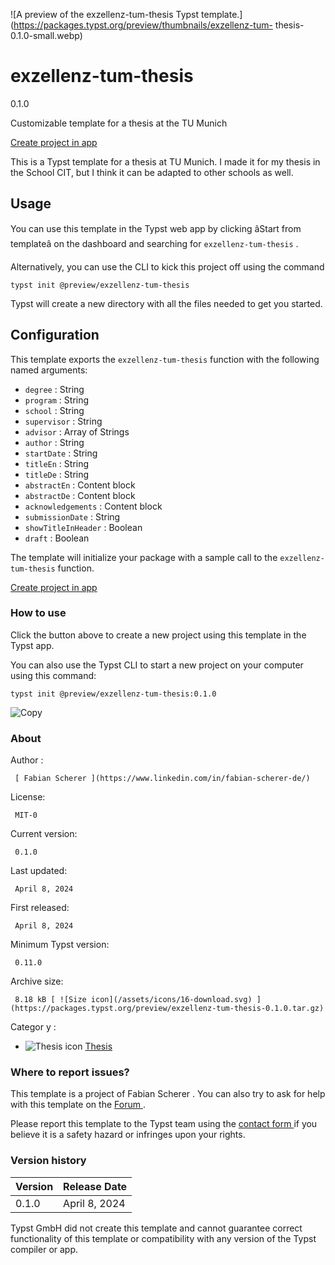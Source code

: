 ![A preview of the exzellenz-tum-thesis Typst
template.](https://packages.typst.org/preview/thumbnails/exzellenz-tum-
thesis-0.1.0-small.webp)

#  exzellenz-tum-thesis

0.1.0

Customizable template for a thesis at the TU Munich

[ Create project in app ](/app?template=exzellenz-tum-thesis&version=0.1.0)

This is a Typst template for a thesis at TU Munich. I made it for my thesis in
the School CIT, but I think it can be adapted to other schools as well.

##  Usage

You can use this template in the Typst web app by clicking âStart from
templateâ on the dashboard and searching for ` exzellenz-tum-thesis ` .

Alternatively, you can use the CLI to kick this project off using the command

    
    
    typst init @preview/exzellenz-tum-thesis
    

Typst will create a new directory with all the files needed to get you
started.

##  Configuration

This template exports the ` exzellenz-tum-thesis ` function with the following
named arguments:

  * ` degree ` : String 
  * ` program ` : String 
  * ` school ` : String 
  * ` supervisor ` : String 
  * ` advisor ` : Array of Strings 
  * ` author ` : String 
  * ` startDate ` : String 
  * ` titleEn ` : String 
  * ` titleDe ` : String 
  * ` abstractEn ` : Content block 
  * ` abstractDe ` : Content block 
  * ` acknowledgements ` : Content block 
  * ` submissionDate ` : String 
  * ` showTitleInHeader ` : Boolean 
  * ` draft ` : Boolean 

The template will initialize your package with a sample call to the `
exzellenz-tum-thesis ` function.

[ Create project in app ](/app?template=exzellenz-tum-thesis&version=0.1.0)

###  How to use

Click the button above to create a new project using this template in the
Typst app.

You can also use the Typst CLI to start a new project on your computer using
this command:

    
    
    typst init @preview/exzellenz-tum-thesis:0.1.0

![Copy](/assets/icons/16-copy.svg)

###  About

Author  :

     [ Fabian Scherer ](https://www.linkedin.com/in/fabian-scherer-de/)
License:

     MIT-0 
Current version:

     0.1.0 
Last updated:

     April 8, 2024 
First released:

     April 8, 2024 
Minimum Typst version:

     0.11.0 
Archive size:

     8.18 kB [ ![Size icon](/assets/icons/16-download.svg) ](https://packages.typst.org/preview/exzellenz-tum-thesis-0.1.0.tar.gz)
Categor  y  :

    

  * ![Thesis icon](/assets/icons/16-mortarboard.svg) [ Thesis ](https://typst.app/universe/search/?category=thesis)

###  Where to report issues?

This  template  is a project of  Fabian Scherer  .  You can also try to ask
for help with this  template  on the  [ Forum ](https://forum.typst.app) .

Please report this  template  to the Typst team using the  [ contact form
](https://typst.app/contact) if you believe it is a safety hazard or infringes
upon your rights.

###  Version history

Version  |  Release Date   
---|---  
0.1.0  |  April 8, 2024   
  
Typst GmbH did not create this  template  and cannot guarantee correct
functionality of this  template  or compatibility with any version of the
Typst compiler or app.

